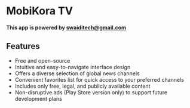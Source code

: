 # MobiKora TV


**This app is powered by [swaiditech@gmail.com](https://swaiditech.com/)**


## Features
* Free and open-source
* Intuitive and easy-to-navigate interface design
* Offers a diverse selection of global news channels
* Convenient favorites list for quick access to your preferred channels
* Includes only free, legal, and publicly available content
* Non-disruptive ads (Play Store version only) to support future development plans

